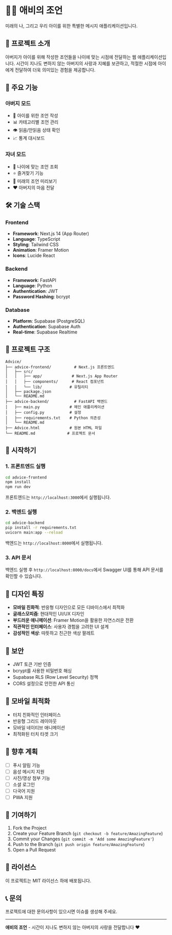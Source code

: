 # 👨‍👦 애비의 조언

미래의 나, 그리고 우리 아이를 위한 특별한 메시지 애플리케이션입니다.

## 🌟 프로젝트 소개

아버지가 아이를 위해 작성한 조언들을 나이에 맞는 시점에 전달하는 웹 애플리케이션입니다. 
시간이 지나도 변하지 않는 아버지의 사랑과 지혜를 보관하고, 
적절한 시점에 아이에게 전달하여 더욱 의미있는 경험을 제공합니다.

## 🚀 주요 기능

### 아버지 모드
- 💝 아이를 위한 조언 작성
- 📊 카테고리별 조언 관리
- 👁️ 읽음/안읽음 상태 확인
- 📈 통계 대시보드

### 자녀 모드
- 🎯 나이에 맞는 조언 조회
- ⭐ 즐겨찾기 기능
- 🔮 미래의 조언 미리보기
- ❤️ 아버지의 마음 전달

## 🛠️ 기술 스택

### Frontend
- **Framework**: Next.js 14 (App Router)
- **Language**: TypeScript
- **Styling**: Tailwind CSS
- **Animation**: Framer Motion
- **Icons**: Lucide React

### Backend
- **Framework**: FastAPI
- **Language**: Python
- **Authentication**: JWT
- **Password Hashing**: bcrypt

### Database
- **Platform**: Supabase (PostgreSQL)
- **Authentication**: Supabase Auth
- **Real-time**: Supabase Realtime

## 📁 프로젝트 구조

```
Advice/
├── advice-frontend/          # Next.js 프론트엔드
│   ├── src/
│   │   ├── app/             # Next.js App Router
│   │   ├── components/      # React 컴포넌트
│   │   └── lib/            # 유틸리티
│   ├── package.json
│   └── README.md
├── advice-backend/           # FastAPI 백엔드
│   ├── main.py             # 메인 애플리케이션
│   ├── config.py           # 설정
│   ├── requirements.txt    # Python 의존성
│   └── README.md
├── Advice.html             # 원본 HTML 파일
└── README.md              # 프로젝트 문서
```

## 🚀 시작하기

### 1. 프론트엔드 실행

```bash
cd advice-frontend
npm install
npm run dev
```

프론트엔드는 `http://localhost:3000`에서 실행됩니다.

### 2. 백엔드 실행

```bash
cd advice-backend
pip install -r requirements.txt
uvicorn main:app --reload
```

백엔드는 `http://localhost:8000`에서 실행됩니다.

### 3. API 문서

백엔드 실행 후 `http://localhost:8000/docs`에서 Swagger UI를 통해 API 문서를 확인할 수 있습니다.

## 🎨 디자인 특징

- **모바일 친화적**: 반응형 디자인으로 모든 디바이스에서 최적화
- **글래스모피즘**: 현대적인 UI/UX 디자인
- **부드러운 애니메이션**: Framer Motion을 활용한 자연스러운 전환
- **직관적인 인터페이스**: 사용자 경험을 고려한 UI 설계
- **감성적인 색상**: 따뜻하고 친근한 색상 팔레트

## 🔐 보안

- JWT 토큰 기반 인증
- bcrypt를 사용한 비밀번호 해싱
- Supabase RLS (Row Level Security) 정책
- CORS 설정으로 안전한 API 통신

## 📱 모바일 최적화

- 터치 친화적인 인터페이스
- 반응형 그리드 레이아웃
- 모바일 네이티브 애니메이션
- 최적화된 터치 타겟 크기

## 🔮 향후 계획

- [ ] 푸시 알림 기능
- [ ] 음성 메시지 지원
- [ ] 사진/영상 첨부 기능
- [ ] 소셜 로그인
- [ ] 다국어 지원
- [ ] PWA 지원

## 🤝 기여하기

1. Fork the Project
2. Create your Feature Branch (`git checkout -b feature/AmazingFeature`)
3. Commit your Changes (`git commit -m 'Add some AmazingFeature'`)
4. Push to the Branch (`git push origin feature/AmazingFeature`)
5. Open a Pull Request

## 📄 라이선스

이 프로젝트는 MIT 라이선스 하에 배포됩니다.

## 📞 문의

프로젝트에 대한 문의사항이 있으시면 이슈를 생성해 주세요.

---

**애비의 조언** - 시간이 지나도 변하지 않는 아버지의 사랑을 전달합니다 ❤️ 